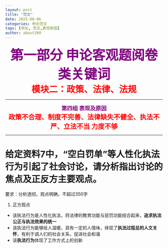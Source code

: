 ```yaml
---
layout: post
title: "范文"
date: 2025-08-06
categories: 申论范文
tags: [申论, 范文,表现原因]
author: about300
---
```


<div align="center">
<span style="font-size:3em; font-weight:bold; color:purple;">第一部分 申论客观题阅卷类关键词</span>
</div>

<div align="center">
<span style="font-size:2em; color:red; font-weight:bold;">模块二：政策、法律、法规</span>
</div>

-------------------------------------------------------------------------------------

<div align="center">
<span style="font-size:1.25em; color:purple; font-weight:bold;">第四组 表现及原因</span>
</div>

<div align="center">
<span style="font-size:1.5em; color:red; font-weight:bold;">
政策不合理、制度不完善、法律缺失不健全、执法不严、立法不当 力度不够
</span>
</div>

---

# 给定资料7中，“空白罚单”等人性化执法行为引起了社会讨论，请分析指出讨论的焦点及正反方主要观点。

要求：分析透彻，观点明确，不超过350字

1. 正方观点
- 该执法行为是人性化执法，将法律的教育功能与惩罚功能结合起来，**追求执法公正与执法效果的统一**
- 该执法行为能够给人温暖，具有一定的人情味，体现了**执法过程总的人文关怀**，有利于调人们的社会关系，促进社会和谐
- 该**执法行为**体现了工作方式上的创新

